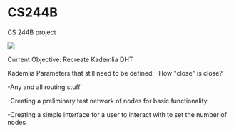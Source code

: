 # CS244B
CS 244B project

![](https://github.com/mmurray22/CS244B/workflows/Rust/badge.svg?event=push)

Current Objective: Recreate Kademlia DHT

Kademlia Parameters that still need to be defined:
-How "close" is close?

-Any and all routing stuff

-Creating a preliminary test network of nodes for basic functionality

-Creating a simple interface for a user to interact with to set the number of nodes
